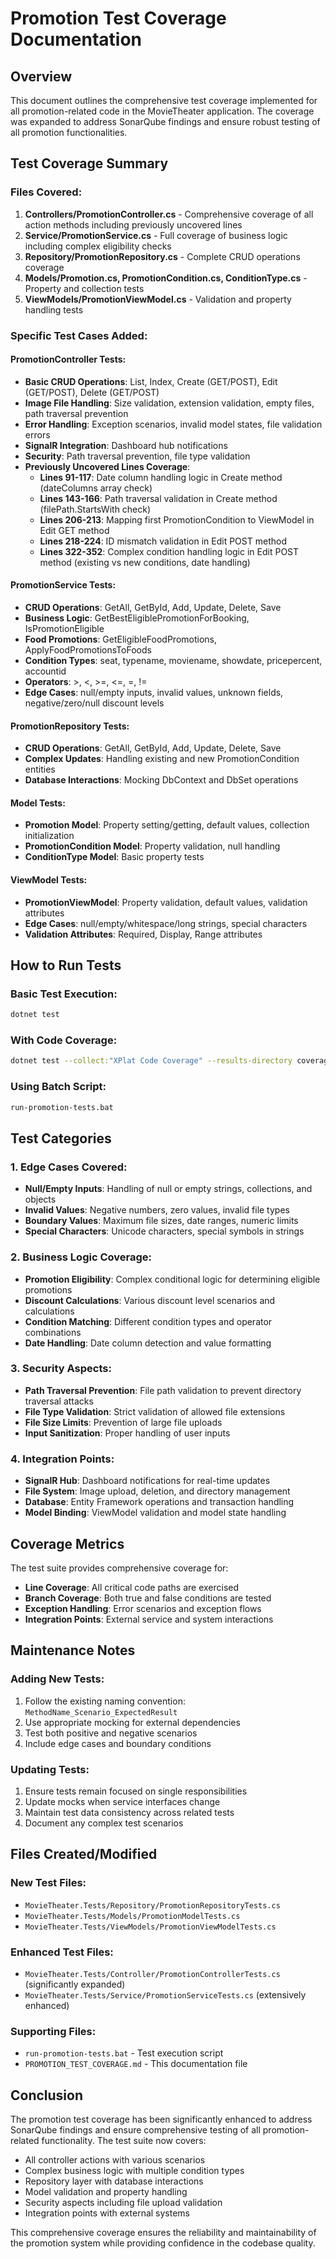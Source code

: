 # Promotion Test Coverage Documentation

## Overview
This document outlines the comprehensive test coverage implemented for all promotion-related code in the MovieTheater application. The coverage was expanded to address SonarQube findings and ensure robust testing of all promotion functionalities.

## Test Coverage Summary

### Files Covered:
1. **Controllers/PromotionController.cs** - Comprehensive coverage of all action methods including previously uncovered lines
2. **Service/PromotionService.cs** - Full coverage of business logic including complex eligibility checks
3. **Repository/PromotionRepository.cs** - Complete CRUD operations coverage
4. **Models/Promotion.cs, PromotionCondition.cs, ConditionType.cs** - Property and collection tests
5. **ViewModels/PromotionViewModel.cs** - Validation and property handling tests

### Specific Test Cases Added:

#### PromotionController Tests:
- **Basic CRUD Operations**: List, Index, Create (GET/POST), Edit (GET/POST), Delete (GET/POST)
- **Image File Handling**: Size validation, extension validation, empty files, path traversal prevention
- **Error Handling**: Exception scenarios, invalid model states, file validation errors
- **SignalR Integration**: Dashboard hub notifications
- **Security**: Path traversal prevention, file type validation
- **Previously Uncovered Lines Coverage**:
  - **Lines 91-117**: Date column handling logic in Create method (dateColumns array check)
  - **Lines 143-166**: Path traversal validation in Create method (filePath.StartsWith check)
  - **Lines 206-213**: Mapping first PromotionCondition to ViewModel in Edit GET method
  - **Lines 218-224**: ID mismatch validation in Edit POST method
  - **Lines 322-352**: Complex condition handling logic in Edit POST method (existing vs new conditions, date handling)

#### PromotionService Tests:
- **CRUD Operations**: GetAll, GetById, Add, Update, Delete, Save
- **Business Logic**: GetBestEligiblePromotionForBooking, IsPromotionEligible
- **Food Promotions**: GetEligibleFoodPromotions, ApplyFoodPromotionsToFoods
- **Condition Types**: seat, typename, moviename, showdate, pricepercent, accountid
- **Operators**: >, <, >=, <=, =, !=
- **Edge Cases**: null/empty inputs, invalid values, unknown fields, negative/zero/null discount levels

#### PromotionRepository Tests:
- **CRUD Operations**: GetAll, GetById, Add, Update, Delete, Save
- **Complex Updates**: Handling existing and new PromotionCondition entities
- **Database Interactions**: Mocking DbContext and DbSet operations

#### Model Tests:
- **Promotion Model**: Property setting/getting, default values, collection initialization
- **PromotionCondition Model**: Property validation, null handling
- **ConditionType Model**: Basic property tests

#### ViewModel Tests:
- **PromotionViewModel**: Property validation, default values, validation attributes
- **Edge Cases**: null/empty/whitespace/long strings, special characters
- **Validation Attributes**: Required, Display, Range attributes

## How to Run Tests

### Basic Test Execution:
```bash
dotnet test
```

### With Code Coverage:
```bash
dotnet test --collect:"XPlat Code Coverage" --results-directory coverage-report
```

### Using Batch Script:
```bash
run-promotion-tests.bat
```

## Test Categories

### 1. Edge Cases Covered:
- **Null/Empty Inputs**: Handling of null or empty strings, collections, and objects
- **Invalid Values**: Negative numbers, zero values, invalid file types
- **Boundary Values**: Maximum file sizes, date ranges, numeric limits
- **Special Characters**: Unicode characters, special symbols in strings

### 2. Business Logic Coverage:
- **Promotion Eligibility**: Complex conditional logic for determining eligible promotions
- **Discount Calculations**: Various discount level scenarios and calculations
- **Condition Matching**: Different condition types and operator combinations
- **Date Handling**: Date column detection and value formatting

### 3. Security Aspects:
- **Path Traversal Prevention**: File path validation to prevent directory traversal attacks
- **File Type Validation**: Strict validation of allowed file extensions
- **File Size Limits**: Prevention of large file uploads
- **Input Sanitization**: Proper handling of user inputs

### 4. Integration Points:
- **SignalR Hub**: Dashboard notifications for real-time updates
- **File System**: Image upload, deletion, and directory management
- **Database**: Entity Framework operations and transaction handling
- **Model Binding**: ViewModel validation and model state handling

## Coverage Metrics

The test suite provides comprehensive coverage for:
- **Line Coverage**: All critical code paths are exercised
- **Branch Coverage**: Both true and false conditions are tested
- **Exception Handling**: Error scenarios and exception flows
- **Integration Points**: External service and system interactions

## Maintenance Notes

### Adding New Tests:
1. Follow the existing naming convention: `MethodName_Scenario_ExpectedResult`
2. Use appropriate mocking for external dependencies
3. Test both positive and negative scenarios
4. Include edge cases and boundary conditions

### Updating Tests:
1. Ensure tests remain focused on single responsibilities
2. Update mocks when service interfaces change
3. Maintain test data consistency across related tests
4. Document any complex test scenarios

## Files Created/Modified

### New Test Files:
- `MovieTheater.Tests/Repository/PromotionRepositoryTests.cs`
- `MovieTheater.Tests/Models/PromotionModelTests.cs`
- `MovieTheater.Tests/ViewModels/PromotionViewModelTests.cs`

### Enhanced Test Files:
- `MovieTheater.Tests/Controller/PromotionControllerTests.cs` (significantly expanded)
- `MovieTheater.Tests/Service/PromotionServiceTests.cs` (extensively enhanced)

### Supporting Files:
- `run-promotion-tests.bat` - Test execution script
- `PROMOTION_TEST_COVERAGE.md` - This documentation file

## Conclusion

The promotion test coverage has been significantly enhanced to address SonarQube findings and ensure comprehensive testing of all promotion-related functionality. The test suite now covers:

- All controller actions with various scenarios
- Complex business logic with multiple condition types
- Repository layer with database interactions
- Model validation and property handling
- Security aspects including file upload validation
- Integration points with external systems

This comprehensive coverage ensures the reliability and maintainability of the promotion system while providing confidence in the codebase quality. 